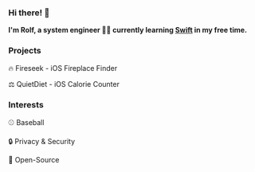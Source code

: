 ### Hi there! 👋

**I'm Rolf, a system engineer 👨‍💻 currently learning [Swift](https://swift.org) in my free time.**

### Projects
🔥 Fireseek - iOS Fireplace Finder

⚖️ QuietDiet - iOS Calorie Counter


### Interests
⚾️ Baseball

🔒 Privacy & Security

🌳 Open-Source

